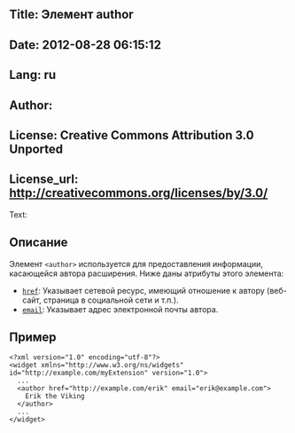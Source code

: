 Title: Элемент author
----
Date: 2012-08-28 06:15:12
----
Lang: ru
----
Author: 
----
License: Creative Commons Attribution 3.0 Unported
----
License_url: http://creativecommons.org/licenses/by/3.0/
----
Text:

<h2>Описание</h2>

<p>Элемент <code>&lt;author&gt;</code> используется для предоставления информации, касающейся автора расширения. Ниже даны атрибуты этого элемента:</p>

<ul>
    <li><code><a href="http://www.w3.org/TR/widgets/#the-href-attribute">href</a></code>: Указывает сетевой ресурс, имеющий отношение к автору (веб-сайт, страница в социальной сети и т.п.).</li>
    <li><code><a href="http://www.w3.org/TR/widgets/#the-email-attribute">email</a></code>: Указывает адрес электронной почты автора.</li>
</ul>

<h2>Пример</h2>

<pre><code>&lt;?xml version=&quot;1.0&quot; encoding=&quot;utf-8&quot;?&gt;
&lt;widget xmlns=&quot;http://www.w3.org/ns/widgets&quot; id=&quot;http://example.com/myExtension&quot; version=&quot;1.0&quot;&gt;
  ...
  &lt;author href=&quot;http://example.com/erik&quot; email=&quot;erik@example.com&quot;&gt;
    Erik the Viking
  &lt;/author&gt;
  ...
&lt;/widget&gt;</code></pre>
